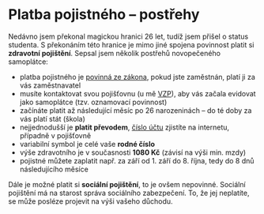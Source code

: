 <!--
title : Platba pojistného – postřehy
author : Roman Ožana <ozana@omdesign.cz>
date : 3.10.2007 10:23:00
tags : how-to, mix
-->

# Platba pojistného – postřehy

Nedávno jsem překonal magickou hranici 26 let, tudíž jsem přišel o status studenta. S překonáním této hranice je mimo jiné spojena povinnost platit si **zdravotní pojištění**. Sepsal jsem několik postřehů novopečeného samoplátce:

  * platba pojistného je [povinná ze zákona][1], pokud jste zaměstnán, platí ji za vás zaměstnavatel
  * musíte kontaktovat svou pojišťovnu (u mě [VZP][2]), aby vás začala evidovat jako samoplátce (tzv. oznamovací povinnost)
  * začínáte platit až následující měsíc po 26 narozeninách &#8211; do té doby za vás platí stát (škola)
  * nejjednodušší je **platit převodem**, [číslo účtu][3] zjistíte na internetu, případně v pojišťovně
  * variabilní symbol je celé vaše **rodné číslo**
  * výše zdravotního je v současnosti **1080 Kč** (závisí na výši min. mzdy)
  * pojistné můžete zaplatit např. za září od 1. září do 8. října, tedy do 8 dnů následujícího měsíce

Dále je možné platit si **sociální pojištění**, to je ovšem nepovinné. Sociální pojištění má na starost správa sociálního zabezpečení. To, že jej neplatíte, se může posléze projevit na výši vašeho důchodu.

 [1]: http://portal.gov.cz/zakon/592/1992 "Zákon 592/1992 o pojistném na všeobecné zdravotní pojištění"
 [2]: http://www.vzp.cz/ "Stránky Všeobecné zdravotní pojišťovny"
 [3]: http://www.vzp.cz/cms/internet/cz/Platci/cisla-uctu/index.html "Seznam čísel účtu VZP"
